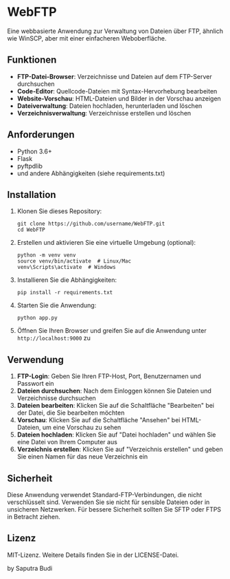 # WebFTP

Eine webbasierte Anwendung zur Verwaltung von Dateien über FTP, ähnlich wie WinSCP, aber mit einer einfacheren Weboberfläche.

## Funktionen

- **FTP-Datei-Browser**: Verzeichnisse und Dateien auf dem FTP-Server durchsuchen
- **Code-Editor**: Quellcode-Dateien mit Syntax-Hervorhebung bearbeiten
- **Website-Vorschau**: HTML-Dateien und Bilder in der Vorschau anzeigen
- **Dateiverwaltung**: Dateien hochladen, herunterladen und löschen
- **Verzeichnisverwaltung**: Verzeichnisse erstellen und löschen

## Anforderungen

- Python 3.6+
- Flask
- pyftpdlib
- und andere Abhängigkeiten (siehe requirements.txt)

## Installation

1. Klonen Sie dieses Repository:
   ```
   git clone https://github.com/username/WebFTP.git
   cd WebFTP
   ```

2. Erstellen und aktivieren Sie eine virtuelle Umgebung (optional):
   ```
   python -m venv venv
   source venv/bin/activate  # Linux/Mac
   venv\Scripts\activate  # Windows
   ```

3. Installieren Sie die Abhängigkeiten:
   ```
   pip install -r requirements.txt
   ```

4. Starten Sie die Anwendung:
   ```
   python app.py
   ```

5. Öffnen Sie Ihren Browser und greifen Sie auf die Anwendung unter `http://localhost:9000` zu

## Verwendung

1. **FTP-Login**: Geben Sie Ihren FTP-Host, Port, Benutzernamen und Passwort ein
2. **Dateien durchsuchen**: Nach dem Einloggen können Sie Dateien und Verzeichnisse durchsuchen
3. **Dateien bearbeiten**: Klicken Sie auf die Schaltfläche "Bearbeiten" bei der Datei, die Sie bearbeiten möchten
4. **Vorschau**: Klicken Sie auf die Schaltfläche "Ansehen" bei HTML-Dateien, um eine Vorschau zu sehen
5. **Dateien hochladen**: Klicken Sie auf "Datei hochladen" und wählen Sie eine Datei von Ihrem Computer aus
6. **Verzeichnis erstellen**: Klicken Sie auf "Verzeichnis erstellen" und geben Sie einen Namen für das neue Verzeichnis ein

## Sicherheit

Diese Anwendung verwendet Standard-FTP-Verbindungen, die nicht verschlüsselt sind. Verwenden Sie sie nicht für sensible Dateien oder in unsicheren Netzwerken. Für bessere Sicherheit sollten Sie SFTP oder FTPS in Betracht ziehen.

## Lizenz

MIT-Lizenz. Weitere Details finden Sie in der LICENSE-Datei.

by Saputra Budi 